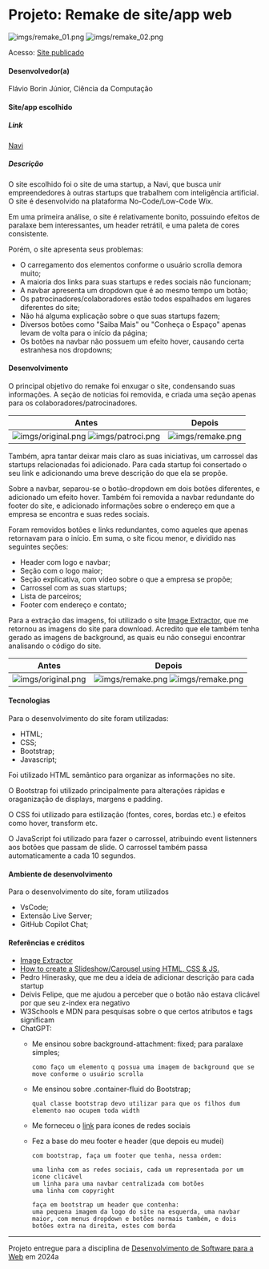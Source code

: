 # Projeto: Remake de site/app web

![imgs/remake_01.png](imgs/remake_01.png)
![imgs/remake_02.png](imgs/remake_02.png)


Acesso: [Site publicado](https://fleivio.github.io/src/)


#### Desenvolvedor(a)
Flávio Borin Júnior, Ciência da Computação

#### Site/app escolhido

##### Link
[Navi](https://www.navi.com.ai/)

##### Descrição
O site escolhido foi o site de uma startup, a Navi, que busca unir empreendedores à outras startups que trabalhem com inteligência artificial. O site é desenvolvido na plataforma No-Code/Low-Code Wix.

Em uma primeira análise, o site é relativamente bonito, possuindo efeitos de paralaxe bem interessantes, um header retrátil, e uma paleta de cores consistente.

Porém, o site apresenta seus problemas:
- O carregamento dos elementos conforme o usuário scrolla demora muito;
- A maioria dos links para suas startups e redes sociais não funcionam;
- A navbar apresenta um dropdown que é ao mesmo tempo um botão;
- Os patrocinadores/colaboradores estão todos espalhados em lugares diferentes do site;
- Não há alguma explicação sobre o que suas startups fazem;
- Diversos botões como "Saiba Mais" ou "Conheça o Espaço" apenas levam de volta para o início da página;
- Os botões na navbar não possuem um efeito hover, causando certa estranhesa nos dropdowns;

#### Desenvolvimento

O principal objetivo do remake foi enxugar o site, condensando suas informações. A seção de noticias foi removida, e criada uma seção apenas para os colaboradores/patrocinadores. 

| Antes  | Depois |
| ------------- | ------------- |
|  ![imgs/original.png](imgs/parceiros_original.png)  ![imgs/patroci.png](imgs/patrocionio_original.png) |  ![imgs/remake.png](imgs/parceiros.png) |

Também, apra tantar deixar mais claro as suas iniciativas, um carrossel das startups relacionadas foi adicionado. Para cada startup foi consertado o seu link e adicionando uma breve descrição do que ela se propõe.

Sobre a navbar, separou-se o botão-dropdown em dois botões diferentes, e adicionado um efeito hover. Também foi removida a navbar redundante do footer do site, e adicionado informações sobre o endereço em que a empresa se encontra e suas redes sociais.

Foram removidos botões e links redundantes, como aqueles que apenas retornavam para o início. Em suma, o site ficou menor, e dividido nas seguintes seções:
- Header com logo e navbar;
- Seção com o logo maior;
- Seção explicativa, com vídeo sobre o que a empresa se propõe;
- Carrossel com as suas startups;
- Lista de parceiros;
- Footer com endereço e contato;

Para a extração das imagens, foi utilizado o site [Image Extractor](https://extract.pics/), que me retornou as imagens do site para download. Acredito que ele também tenha gerado as imagens de background, as quais eu não consegui encontrar analisando o código do site.

| Antes  | Depois |
| ------------- | ------------- |
|  ![imgs/original.png](imgs/original.png) |  ![imgs/remake.png](imgs/remake_01.png) ![imgs/remake.png](imgs/remake_02.png) |

#### Tecnologias

Para o desenvolvimento do site foram utilizadas:
- HTML;
- CSS;
- Bootstrap;
- Javascript;

Foi utilizado HTML semântico para organizar as informações no site. 

O Bootstrap foi utilizado principalmente para alterações rápidas e oraganização de displays, margens e padding.

O CSS foi utilizado para estilização (fontes, cores, bordas etc.) e efeitos como hover, transform etc. 

O JavaScript foi utilizado para fazer o carrossel, atribuindo event listenners aos botões que passam de slide. O carrossel também passa automaticamente a cada 10 segundos.

#### Ambiente de desenvolvimento

Para o desenvolvimento do site, foram utilizados

- VsCode;
- Extensão Live Server;
- GitHub Copilot Chat;

#### Referências e créditos

- [Image Extractor](https://extract.pics/)
- [How to create a Slideshow/Carousel using HTML, CSS & JS.](https://medium.com/@algopoint.ltd/how-to-create-a-slideshow-carousel-using-html-css-js-7ab0561b39b3)
- Pedro Hinerasky, que me deu a ideia de adicionar descrição para cada startup
- Deivis Felipe, que me ajudou a perceber que o botão não estava clicável por que seu z-index era negativo
- W3Schools e MDN para pesquisas sobre o que certos atributos e tags significam
- ChatGPT:
  - Me ensinou sobre background-attachment: fixed; para paralaxe simples;
      ```
      como faço um elemento q possua uma imagem de background que se move conforme o usuário scrolla
      ```
  - Me ensinou sobre .container-fluid do Bootstrap;
    ```
    qual classe bootstrap devo utilizar para que os filhos dum elemento nao ocupem toda width
    ```
  - Me forneceu o [link](https://cdnjs.cloudflare.com/ajax/libs/font-awesome/5.15.4/css/all.min.css) para ícones de redes sociais
  - Fez a base do meu footer e header (que depois eu mudei)
    ```
    com bootstrap, faça um footer que tenha, nessa ordem:
    
    uma linha com as redes sociais, cada um representada por um icone clicável
    um linha para uma navbar centralizada com botões
    uma linha com copyright
    ```

    ```
    faça em bootstrap um header que contenha:
    uma pequena imagem da logo do site na esquerda, uma navbar maior, com menus dropdown e botões normais também, e dois botões extra na direita, estes com borda
    ```




---
Projeto entregue para a disciplina de [Desenvolvimento de Software para a Web](http://github.com/andreainfufsm/elc1090-2024a) em 2024a
